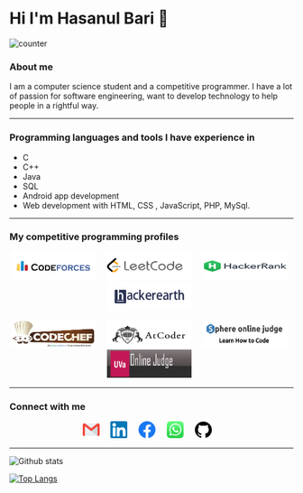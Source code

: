 # Hi I'm Hasanul Bari 👋

![counter](https://enxxv5waxcx8eo1.m.pipedream.net)

### About me
I am a computer science student and a competitive programmer. I have a lot of passion for software engineering, want to develop technology to help people in a rightful way.

---

### Programming languages and tools I have experience in
- C
- C++
- Java
- SQL
- Android app development
- Web development with HTML, CSS , JavaScript, PHP, MySql.

---

### My competitive programming profiles

<p align="center">
  <a href="https://codeforces.com/profile/hasanhp7" target="_blank"><img src="https://github.com/Hasanul-Bari/Hasanul-Bari/blob/master/logo/codeforces2.png" width="150px" height="50px" alt="Codeforces"></a> &nbsp; &nbsp;
 <a href="https://leetcode.com/hasanul-bari/" target="_blank"><img src="https://github.com/Hasanul-Bari/Hasanul-Bari/blob/master/logo/leetcode.png" width="150px" height="50px" alt="LeetCode"></a> &nbsp; &nbsp;
 <a href="https://www.hackerrank.com/hasanhp7?hr_r=1" target="_blank"><img src="https://github.com/Hasanul-Bari/Hasanul-Bari/blob/master/logo/hackerrank.png" width="150px" height="50px" alt="HackerRank"></a> &nbsp; &nbsp;
 <a href="https://www.hackerearth.com/@hasanhp7" target="_blank"><img src="https://github.com/Hasanul-Bari/Hasanul-Bari/blob/master/logo/hackerEarth.jpg" width="150px" height="50px" alt="HackerEarth"></a> &nbsp; &nbsp;
</p>
<p align="center">
  <a href="https://www.codechef.com/users/hasanhp7" target="_blank"><img src="https://github.com/Hasanul-Bari/Hasanul-Bari/blob/master/logo/codechef.png" width="150px" height="50px" alt="Codechef"></a> &nbsp; &nbsp;
 <a href="https://atcoder.jp/users/hasanhp7" target="_blank"><img src="https://github.com/Hasanul-Bari/Hasanul-Bari/blob/master/logo/atcoder.png" width="150px" height="50px" alt="Atcoder"></a> &nbsp; &nbsp;
   <a href="https://www.spoj.com/users/hasanhp7/" target="_blank"><img src="https://github.com/Hasanul-Bari/Hasanul-Bari/blob/master/logo/spoj.jpg" width="150px" height="50px" alt="Spoj"></a> &nbsp; &nbsp;
 <a href="https://uhunt.onlinejudge.org/id/939495" target="_blank"><img src="https://github.com/Hasanul-Bari/Hasanul-Bari/blob/master/logo/uva.jpg" width="150px" height="50px" alt="UVA"></a> &nbsp; &nbsp;
</p>

---

### Connect with me

<p align="center">
 <a href="mailto:hasanul.bari.hasan96@gmail.com"><img src="https://github.com/Hasanul-Bari/Hasanul-Bari/blob/master/logo/gmail.svg" width="30px" alt="mail"></a> &nbsp; &nbsp;
 <a href="https://www.linkedin.com/in/hasanul-bari/" target="_blank"><img src="https://github.com/Hasanul-Bari/Hasanul-Bari/blob/master/logo/linkedin.svg" width="30px" alt="LinkedIn"></a> &nbsp; &nbsp;
 <a href="https://www.facebook.com/profile.php?id=100016360997198"><img src="https://github.com/Hasanul-Bari/Hasanul-Bari/blob/master/logo/facebook.svg" width="30px" alt="github"></a> &nbsp; &nbsp;
 <a href="https://wa.link/f8w929"><img src="https://github.com/Hasanul-Bari/Hasanul-Bari/blob/master/logo/whatsapp.svg" width="30px" alt="github"></a> &nbsp; &nbsp;
 <a href="https://github.com/Hasanul-Bari"><img src="https://github.com/Hasanul-Bari/Hasanul-Bari/blob/master/logo/github.svg" width="30px" alt="github"></a> &nbsp; &nbsp;
 
</p>

---




![Github stats](https://github-readme-stats.vercel.app/api?username=Hasanul-Bari)

[![Top Langs](https://github-readme-stats.vercel.app/api/top-langs/?username=Hasanul-Bari&layout=compact&langs_count=8)](https://github.com/anuraghazra/github-readme-stats)






<!--
**Hasanul-Bari/Hasanul-Bari** is a ✨ _special_ ✨ repository because its `README.md` (this file) appears on your GitHub profile.

Here are some ideas to get you started:

- 🔭 I’m currently working on ...
- 🌱 I’m currently learning ...
- 👯 I’m looking to collaborate on ...
- 🤔 I’m looking for help with ...
- 💬 Ask me about ...
- 📫 How to reach me: ...
- 😄 Pronouns: ...
- ⚡ Fun fact: ...
-->
